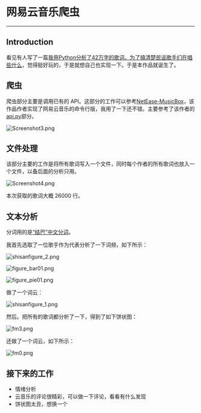 ﻿# 网易云音乐爬虫
---

## Introduction

看见有人写了一篇[我用Python分析了42万字的歌词，为了搞清楚民谣歌手们在唱些什么](https://ask.hellobi.com/blog/spuerwdk/6336)，觉得挺好玩的，于是就想自己也实现一下。于是本作品就诞生了。

## 爬虫

爬虫部分主要是调用已有的 API。这部分的工作可以参考[NetEase-MusicBox](https://github.com/darknessomi/musicbox)，该作品作者实现了网易云音乐的命令行版，我用了一下还不错。主要参考了该作者的[api.py](https://github.com/darknessomi/musicbox/blob/master/NEMbox/api.py)部分。

![Screenshot3.png](http://bucket0zero-1253582002.file.myqcloud.com/mdimg/Screenshot3.png)

## 文件处理

该部分主要的工作是将所有歌词写入一个文件，同时每个作者的所有歌词也放入一个文件，以备后面的分析只用。

![Screenshot4.png](http://bucket0zero-1253582002.file.myqcloud.com/mdimg/Screenshot4.png)

本次获取的歌词大概 26000 行。

## 文本分析

分词用的是[“结巴”中文分词](https://github.com/fxsjy/jieba)。

我首先选取了一位歌手作为代表分析了一下词频，如下所示：

![shisanfigure_2.png](http://bucket0zero-1253582002.file.myqcloud.com/mdimg/shisanfigure_2.png)

![figure_bar01.png](http://bucket0zero-1253582002.file.myqcloud.com/mdimg/figure_bar01.png)

![figure_pie01.png](http://bucket0zero-1253582002.file.myqcloud.com/mdimg/figure_pie01.png)

做了一个词云：

![shisanfigure_1.png](http://bucket0zero-1253582002.file.myqcloud.com/mdimg/shisanfigure_1.png)

然后。把所有的歌词都分析了一下，得到了如下饼状图：

![fm3.png](http://bucket0zero-1253582002.file.myqcloud.com/mdimg/fm3.png)

还做了一个词云，如下所示：

![fm0.png](http://bucket0zero-1253582002.file.myqcloud.com/mdimg/fm0.png)

## 接下来的工作

- 情绪分析
- 云音乐的评论很精彩，可以做一下评论，看看有什么发现
- 饼状图太丑，想换一个



